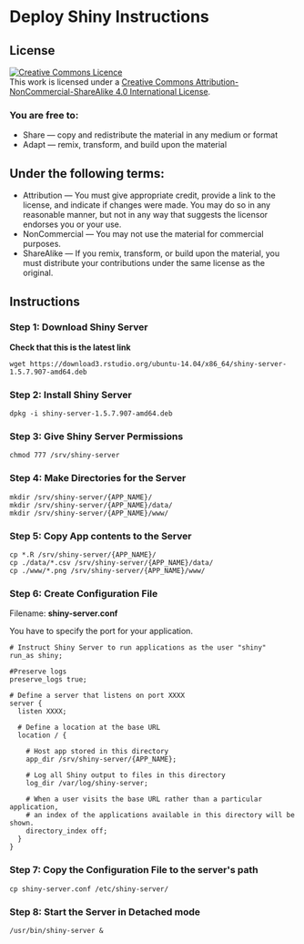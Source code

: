 # Deploy Shiny Instructions

## License

<a rel="license" href="http://creativecommons.org/licenses/by-nc-sa/4.0/"><img alt="Creative Commons Licence" style="border-width:0" src="https://i.creativecommons.org/l/by-nc-sa/4.0/88x31.png" /></a><br />This work is licensed under a <a rel="license" href="http://creativecommons.org/licenses/by-nc-sa/4.0/">Creative Commons Attribution-NonCommercial-ShareAlike 4.0 International License</a>.

### You are free to:

- Share — copy and redistribute the material in any medium or format
- Adapt — remix, transform, and build upon the material 

## Under the following terms:


- Attribution — You must give appropriate credit, provide a link to the license, and indicate if changes were made. You may do so in any reasonable manner, but not in any way that suggests the licensor endorses you or your use.
- NonCommercial — You may not use the material for commercial purposes.
- ShareAlike — If you remix, transform, or build upon the material, you must distribute your contributions under the same license as the original. 

## Instructions

### Step 1: Download Shiny Server

**Check that this is the latest link**

```
wget https://download3.rstudio.org/ubuntu-14.04/x86_64/shiny-server-1.5.7.907-amd64.deb
```

### Step 2: Install Shiny Server

```
dpkg -i shiny-server-1.5.7.907-amd64.deb
```

### Step 3: Give Shiny Server Permissions

```
chmod 777 /srv/shiny-server
```

### Step 4: Make Directories for the Server

```
mkdir /srv/shiny-server/{APP_NAME}/
mkdir /srv/shiny-server/{APP_NAME}/data/
mkdir /srv/shiny-server/{APP_NAME}/www/
```

### Step 5: Copy App contents to the Server

```
cp *.R /srv/shiny-server/{APP_NAME}/
cp ./data/*.csv /srv/shiny-server/{APP_NAME}/data/
cp ./www/*.png /srv/shiny-server/{APP_NAME}/www/
```

### Step 6: Create Configuration File

Filename: **shiny-server.conf**

You have to specify the port for your application. 

```
# Instruct Shiny Server to run applications as the user "shiny"
run_as shiny;

#Preserve logs
preserve_logs true;

# Define a server that listens on port XXXX 
server {
  listen XXXX;

  # Define a location at the base URL
  location / {

    # Host app stored in this directory
    app_dir /srv/shiny-server/{APP_NAME};

    # Log all Shiny output to files in this directory
    log_dir /var/log/shiny-server;

    # When a user visits the base URL rather than a particular application,
    # an index of the applications available in this directory will be shown.
    directory_index off;
  }
}
```

### Step 7: Copy the Configuration File to the server's path

```
cp shiny-server.conf /etc/shiny-server/
```

### Step 8: Start the Server in Detached mode

```
/usr/bin/shiny-server &
```
